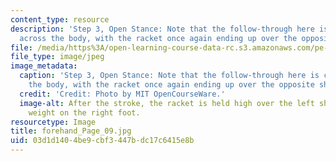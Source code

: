 ```yaml
---
content_type: resource
description: 'Step 3, Open Stance: Note that the follow-through here is completed
  across the body, with the racket once again ending up over the opposite shoulder.'
file: /media/https%3A/open-learning-course-data-rc.s3.amazonaws.com/pe-710-tennis-spring-2007/03d1d1404be9cbf3447bdc17c6415e8b_forehand_Page_09.jpg
file_type: image/jpeg
image_metadata:
  caption: 'Step 3, Open Stance: Note that the follow-through here is completed across
    the body, with the racket once again ending up over the opposite shoulder.'
  credit: 'Credit: Photo by MIT OpenCourseWare.'
  image-alt: After the stroke, the racket is held high over the left shoulder, with
    weight on the right foot.
resourcetype: Image
title: forehand_Page_09.jpg
uid: 03d1d140-4be9-cbf3-447b-dc17c6415e8b
---
```


